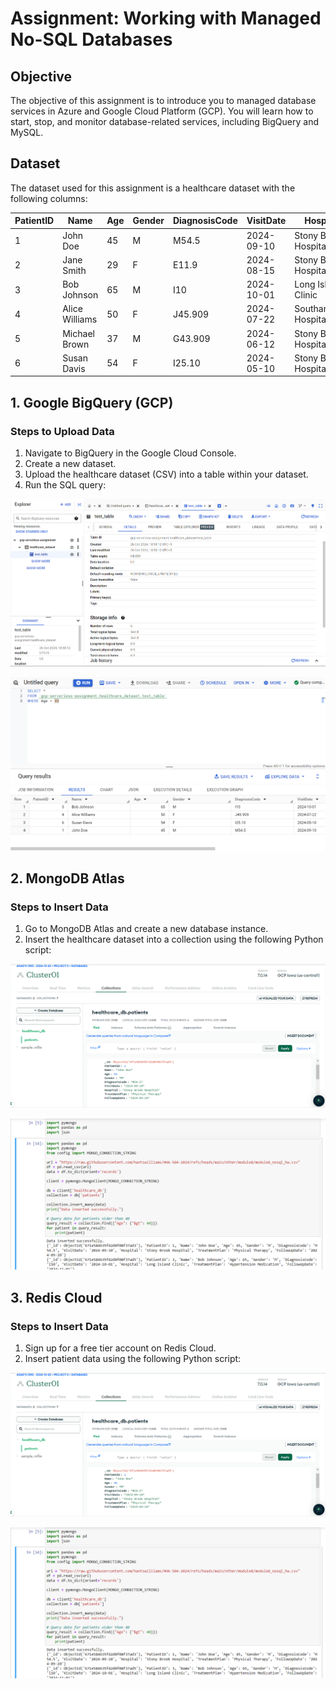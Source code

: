 # Assignment: Working with Managed No-SQL Databases

## Objective

The objective of this assignment is to introduce you to managed database services in Azure and Google Cloud Platform (GCP). You will learn how to start, stop, and monitor database-related services, including BigQuery and MySQL.

## Dataset

The dataset used for this assignment is a healthcare dataset with the following columns:

| PatientID | Name           | Age | Gender | DiagnosisCode | VisitDate  | Hospital                | TreatmentPlan          | FollowUpDate |
|-----------|----------------|-----|--------|---------------|------------|-------------------------|------------------------|---------------|
| 1         | John Doe      | 45  | M      | M54.5         | 2024-09-10 | Stony Brook Hospital     | Physical Therapy        | 2024-09-20    |
| 2         | Jane Smith    | 29  | F      | E11.9         | 2024-08-15 | Stony Brook Hospital     | Insulin                | 2024-09-15    |
| 3         | Bob Johnson    | 65  | M      | I10           | 2024-10-01 | Long Island Clinic       | Hypertension Medication | 2024-11-01    |
| 4         | Alice Williams  | 50  | F      | J45.909       | 2024-07-22 | Southampton Hospital     | Bronchodilators        | 2024-08-22    |
| 5         | Michael Brown   | 37  | M      | G43.909       | 2024-06-12 | Stony Brook Hospital     | Triptans               |               |
| 6         | Susan Davis    | 54  | F      | I25.10        | 2024-05-10 | Stony Brook Hospital     | Statins                | 2024-06-10    |

## 1. Google BigQuery (GCP)

### Steps to Upload Data
1. Navigate to BigQuery in the Google Cloud Console.
2. Create a new dataset.
3. Upload the healthcare dataset (CSV) into a table within your dataset.
4. Run the SQL query: 

![GCP-1](images/gcp-1.png)

![Query Result](images/gcp-2.png)

## 2. MongoDB Atlas

### Steps to Insert Data

1.  Go to MongoDB Atlas and create a new database instance.
2.  Insert the healthcare dataset into a collection using the following Python script:

![atlas-1](images/atlas-1.png)

![atlas-db](images/atlas-2.png)

## 3. Redis Cloud

### Steps to Insert Data

1.  Sign up for a free tier account on Redis Cloud.
2.  Insert patient data using the following Python script:

![redis-1](images/atlas-1.png)

![redis-upload](images/atlas-2.png)
